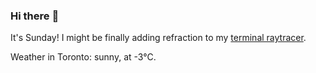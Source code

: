 ### Hi there :wave:

It's Sunday! I might be finally adding refraction to my [terminal raytracer](https://github.com/bewuethr/bash-raytracer).

Weather in Toronto: sunny, at -3°C.
